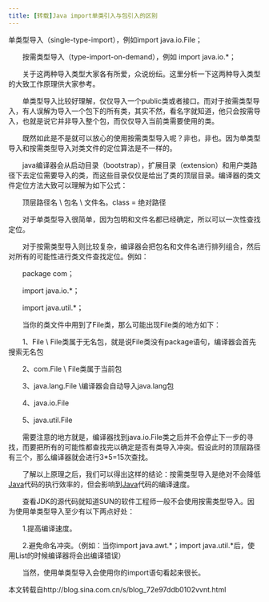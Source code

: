 ```yaml
---
title: [转载]Java import单类引入与包引入的区别
---
```


单类型导入（single-type-import），例如import java.io.File；

　　按需类型导入（type-import-on-demand），例如 import java.io.*；

　　关于这两种导入类型大家各有所爱，众说纷纭。这里分析一下这两种导入类型的大致工作原理供大家参考。

　　单类型导入比较好理解，仅仅导入一个public类或者接口。而对于按需类型导入，有人误解为导入一个包下的所有类，其实不然，看名字就知道，他只会按需导入，也就是说它并非导入整个包，而仅仅导入当前类需要使用的类。

　　既然如此是不是就可以放心的使用按需类型导入呢？非也，非也。因为单类型导入和按需类型导入对类文件的定位算法是不一样的。

　　java编译器会从启动目录（bootstrap），扩展目录（extension）和用户类路径下去定位需要导入的类，而这些目录仅仅是给出了类的顶层目录。编译器的类文件定位方法大致可以理解为如下公式：

　　顶层路径名 \ 包名 \ 文件名。class = 绝对路径

　　对于单类型导入很简单，因为包明和文件名都已经确定，所以可以一次性查找定位。

　　对于按需类型导入则比较复杂，编译器会把包名和文件名进行排列组合，然后对所有的可能性进行类文件查找定位。例如：

　　package com；

　　import java.io.*；

　　import java.util.*；

　　当你的类文件中用到了File类，那么可能出现File类的地方如下：

　　1、File \\ File类属于无名包，就是说File类没有package语句，编译器会首先搜索无名包

　　2、com.File \\ File类属于当前包

　　3、java.lang.File \\编译器会自动导入java.lang包

　　4、java.io.File

　　5、java.util.File

　　需要注意的地方就是，编译器找到java.io.File类之后并不会停止下一步的寻找，而要把所有的可能性都查找完以确定是否有类导入冲突。假设此时的顶层路径有三个，那么编译器就会进行3*5=15次查找。

　　了解以上原理之后，我们可以得出这样的结论：按需类型导入是绝对不会降低[Java](http://java.chinaitlab.com/)代码的执行效率的，但会影响到[Java](http://java.chinaitlab.com/)代码的编译速度。

　　查看JDK的源代码就知道SUN的软件工程师一般不会使用按需类型导入。因为使用单类型导入至少有以下两点好处：

　　1.提高编译速度。

　　2.避免命名冲突。（例如：当你import java.awt.*；import java.util.*后，使用List的时候编译器将会出编译错误）

　　当然，使用单类型导入会使用你的import语句看起来很长。



本文转载自http://blog.sina.com.cn/s/blog_72e97ddb0102vvnt.html